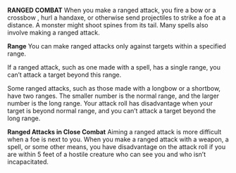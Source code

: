 __**RANGED COMBAT**__
When you make a ranged attack, you fire a bow or a crossbow , hurl a handaxe, or otherwise send projectiles to strike a foe at a distance. A monster might shoot spines from its tail. Many spells also involve making a ranged attack.

**Range**
You can make ranged attacks only against targets within a specified range.

If a ranged attack, such as one made with a spell, has a single range, you can’t attack a target beyond this range.

Some ranged attacks, such as those made with a longbow or a shortbow, have two ranges. The smaller number is the normal range, and the larger number is the long range. Your attack roll has disadvantage when your target is beyond normal range, and you can’t attack a target beyond the long range.

**Ranged Attacks in Close Combat**
Aiming a ranged attack is more difficult when a foe is next to you. When you make a ranged attack with a weapon, a spell, or some other means, you have disadvantage on the attack roll if you are within 5 feet of a hostile creature who can see you and who isn’t incapacitated.